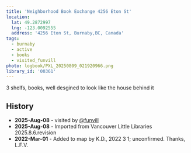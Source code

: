 ```yaml
---
title: 'Neighborhood Book Exchange 4256 Eton St'
location:
  lat: 49.2872997
  lng: -123.0092555
  address: '4256 Eton St, Burnaby,BC, Canada'
tags:
  - burnaby
  - active
  - books
  - visited_funvill
photo: logbook/PXL_20250809_021920966.png
library_id: '00361'
---
```


3 shelfs, books, well desgined to look like the house behind it

## History

- **2025-Aug-08** - visited by [@funvill](https://blog.abluestar.com)
- **2025-Aug-08** - Imported from Vancouver Little Libraries 2025.8.6.revision
- **2022-Mar-01** - Added to map by K.D., 2022 3 1; unconfirmed. Thanks, L.F.V.  
